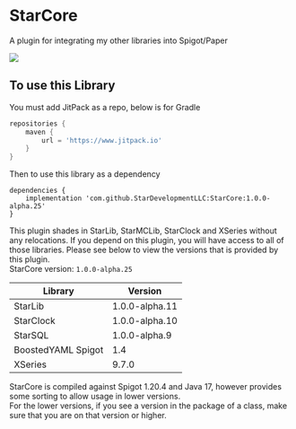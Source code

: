 # StarCore
A plugin for integrating my other libraries into Spigot/Paper

[![](https://jitpack.io/v/StarDevelopmentLLC/StarCore.svg)](https://jitpack.io/#StarDevelopmentLLC/StarCore)
## To use this Library
You must add JitPack as a repo, below is for Gradle  
```groovy
repositories {
    maven {
        url = 'https://www.jitpack.io'
    }
}
```  
Then to use this library as a dependency  
```goovy
dependencies {
    implementation 'com.github.StarDevelopmentLLC:StarCore:1.0.0-alpha.25'
}
```  
This plugin shades in StarLib, StarMCLib, StarClock and XSeries without any relocations. If you depend on this plugin, you will have access to all of those libraries. Please see below to view the versions that is provided by this plugin.  
StarCore version: `1.0.0-alpha.25`  

| Library            | Version        |
|--------------------|----------------| 
| StarLib            | 1.0.0-alpha.11 |
| StarClock          | 1.0.0-alpha.10 |
| StarSQL            | 1.0.0-alpha.9  |
| BoostedYAML Spigot | 1.4            |
| XSeries            | 9.7.0          | 

StarCore is compiled against Spigot 1.20.4 and Java 17, however provides some sorting to allow usage in lower versions.  
For the lower versions, if you see a version in the package of a class, make sure that you are on that version or higher.